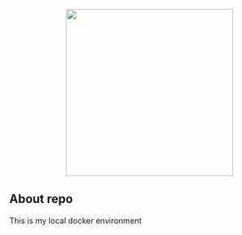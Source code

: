 <p align="center"><img src="https://docker-curriculum.com/images/logo.png" width="300"></p>

## About repo
This is my local docker environment

